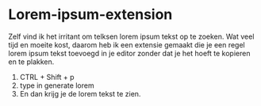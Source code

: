 # Lorem-ipsum-extension
Zelf vind ik het irritant om telksen lorem ipsum tekst op te zoeken. Wat veel tijd en moeite kost, daarom heb ik een extensie gemaakt die je een regel lorem ipsum tekst toevoegd in je editor zonder dat je het hoeft te kopieren en te plakken.
1. CTRL + Shift + p 
2. type in generate lorem
3. En dan krijg je de lorem tekst te zien.
